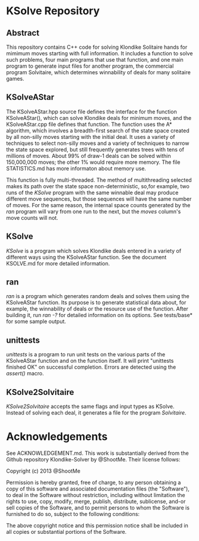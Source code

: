 # KSolve Repository
## Abstract
This repository contains C++ code for solving Klondike Solitaire hands
for mimimum moves starting with full information. It includes a function to 
solve such problems, four main programs that use that function, and
one main program to generate input files for another program, the 
commercial program Solvitaire, which determines winnability of deals
for many solitaire games.
## KSolveAStar
The KSolveAStar.hpp source file defines the interface for the function
KSolveAStar(), which can solve Klondike deals for minimum moves, and the
KSolveAStar.cpp file defines that function.  The function
uses the A* algorithm, which involves a breadth-first search of the 
state space created by all non-silly moves starting with the initial deal.
It uses a variety of techniques to select non-silly moves and a variety
of techniques to narrow the state space explored, but still frequently generates
trees with tens of millions of moves.  About 99% of draw-1 deals can be solved
within 150,000,000 moves; the other 1% would require more memory.
The file STATISTICS.md has more informaton about memory use.

This function is fully multi-threaded. The method of multithreading selected
makes its path over the state space non-deterministic, so,for example, two
runs of the *KSolve* program with the same winnable deal may produce different
move sequences, but those sequences will have the same number of moves. 
For the same reason,
the internal space counts generated by the *ran* program will vary from
one run to the next, but the *moves* column's move counts will not.
## KSolve
*KSolve* is a program which solves Klondike deals entered in a variety of 
different ways using the KSolveAStar function.  See the document KSOLVE.md 
for more detailed information.
## ran
*ran* is a program which generates random deals and solves them using 
the KSolveAStar function. Its purpose is to generate statistical data
about, for example, the winnability of deals or the resource use of 
the function. After building it, run *ran -?* for detailed information on
its options.  See tests/base* for some sample output.
## unittests
*unittests* is a program to run unit tests on the various parts of the 
KSolveAStar function and on the function itself.  It will print "unittests finished OK"
on successful completion.  Errors are detected using the *assert()* macro.
## KSolve2Solvitaire
*KSolve2Solvitaire* accepts the same flags and input types as KSolve. Instead
of solving each deal, it generates a file for the program *Solvitaire*.

# Acknowledgements
See ACKNOWLEDGEMENT.md.  This work is substantially derived from the Github repository Klondike-Solver
by @ShootMe. Their license follows:

Copyright (c) 2013 @ShootMe

Permission is hereby granted, free of charge, to any person obtaining a copy of
this software and associated documentation files (the "Software"), to deal in
the Software without restriction, including without limitation the rights to
use, copy, modify, merge, publish, distribute, sublicense, and-or sell copies of
the Software, and to permit persons to whom the Software is furnished to do so,
subject to the following conditions:

The above copyright notice and this permission notice shall be included in all
copies or substantial portions of the Software.
